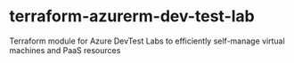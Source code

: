 # terraform-azurerm-dev-test-lab
Terraform module for Azure DevTest Labs to efficiently self-manage virtual machines and PaaS resources
